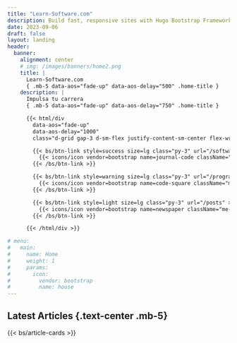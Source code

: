 ```yaml
---
title: "Learn-Software.com"
description: Build fast, responsive sites with Hugo Bootstrap Framework
date: 2023-09-06
draft: false
layout: landing
header:
  banner:
    alignment: center
    # img: /images/banners/home2.png
    title: |
      Learn-Software.com
      { .mb-5 data-aos="fade-up" data-aos-delay="500" .home-title }
    description: |
      Impulsa tu carrera
      { .mb-5 data-aos="fade-up" data-aos-delay="750" .home-title }

      {{< html/div
        data-aos="fade-up"
        data-aos-delay="1000"
        class="d-grid gap-3 d-sm-flex justify-content-sm-center flex-wrap" >}}

        {{< bs/btn-link style=success size=lg class="py-3" url="/software-engineering" >}}
          {{< icons/icon vendor=bootstrap name=journal-code className="me-1" >}} Ingeniería de Software
        {{< /bs/btn-link >}}

        {{< bs/btn-link style=warning size=lg class="py-3" url="/programming" >}}
          {{< icons/icon vendor=bootstrap name=code-square className="me-1" >}} Programación
        {{< /bs/btn-link >}}

        {{< bs/btn-link style=light size=lg class="py-3" url="/posts" >}}
          {{< icons/icon vendor=bootstrap name=newspaper className="me-1" >}} Blog
        {{< /bs/btn-link >}}

      {{< /html/div >}}

# menu:
#   main:
#     name: Home
#     weight: 1
#     params:
#       icon:
#         vendor: bootstrap
#         name: house
---
```


## Latest Articles {.text-center .mb-5}

{{< bs/article-cards >}}
